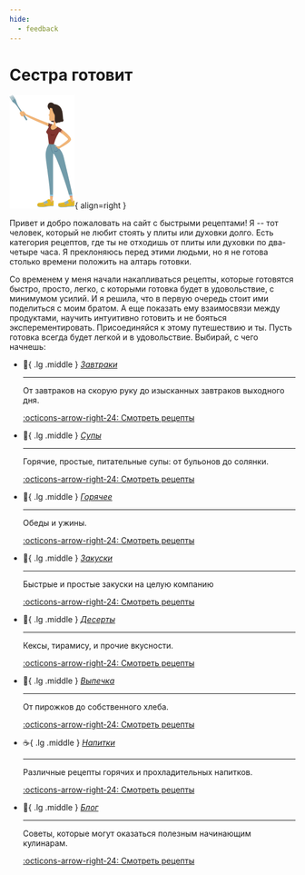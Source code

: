 ```yaml
---
hide:
  - feedback
---
```

# Сестра готовит

![](images/sister-small.png){ align=right }

Привет и добро пожаловать на сайт с быстрыми рецептами! Я -- тот человек, который не любит стоять у плиты или духовки долго. Есть категория рецептов, где ты не отходишь от плиты или духовки по два-четыре часа. Я преклоняюсь перед этими людьми, но я не готова столько времени положить на алтарь готовки.

Со временем у меня начали накапливаться рецепты, которые готовятся быстро, просто, легко, с которыми готовка будет в удовольствие, с минимумом усилий. И я решила, что в первую очередь стоит ими поделиться с моим братом. А еще показать ему взаимосвязи между продуктами, научить интуитивно готовить и не бояться эксперементировать. Присоединяйся к этому путешествию и ты. Пусть готовка всегда будет легкой и в удовольствие. Выбирай, с чего начнешь:
 
<div class="grid cards" markdown>

-   :shallow_pan_of_food:{ .lg .middle } _[Завтраки](breakfast/index.md)_

    ---

    От завтраков на скорую руку до изысканных завтраков выходного дня.

    [:octicons-arrow-right-24: Смотреть рецепты](breakfast/index.md)

-   :bowl_with_spoon:{ .lg .middle } _[Супы](soups/index.md)_

    ---

    Горячие, простые, питательные супы: от бульонов до солянки.

    [:octicons-arrow-right-24: Смотреть рецепты](soups/index.md)

-   :cut_of_meat:{ .lg .middle } _[Горячее](main-course/index.md)_

    ---

    Обеды и ужины.

    [:octicons-arrow-right-24: Смотреть рецепты](main-course/index.md)

-   :stuffed_flatbread:{ .lg .middle } _[Закуски](snacks/index.md)_

    ---

    Быстрые и простые закуски на целую компанию

    [:octicons-arrow-right-24: Смотреть рецепты](snacks/index.md)

-   :moon_cake:{ .lg .middle } _[Десерты](dessert/index.md)_

    ---

    Кексы, тирамису, и прочие вкусности.

    [:octicons-arrow-right-24: Смотреть рецепты](dessert/index.md)

-   :croissant:{ .lg .middle } _[Выпечка](pastry/index.md)_

    ---

    От пирожков до собственного хлеба.

    [:octicons-arrow-right-24: Смотреть рецепты](pastry/index.md)

-   :coffee:{ .lg .middle } _[Напитки](drinks/index.md)_

    ---

    Различные рецепты горячих и прохладительных напитков.

    [:octicons-arrow-right-24: Смотреть рецепты](drinks/index.md)

-   :pencil:{ .lg .middle } _[Блог](blog/index.md)_

    ---

    Советы, которые могут оказаться полезным начинающим кулинарам.

    [:octicons-arrow-right-24: Смотреть рецепты](blog/index.md)

</div>